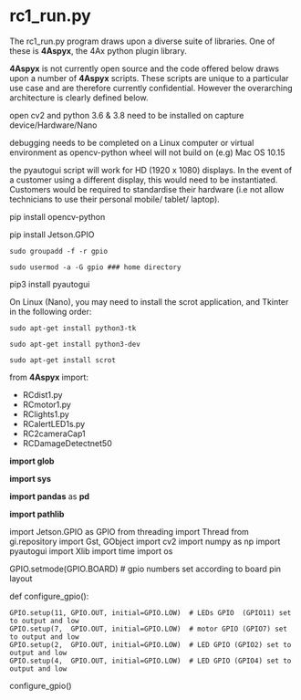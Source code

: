 # rc1_run.py

The rc1_run.py program draws upon a diverse suite of libraries. One of these is __4Aspyx__, the 4Ax python plugin library.

__4Aspyx__ is not currently open source and the code offered below draws upon a number of __4Aspyx__ scripts. These scripts are unique to a particular use case and are therefore
currently confidential. However the overarching architecture is clearly defined below.


open cv2 and python 3.6 & 3.8 need to be installed on capture device/Hardware/Nano

debugging needs to be completed on a Linux computer or virtual environment as opencv-python wheel will not build on (e.g) Mac OS 10.15

the pyautogui script will work for HD (1920 x 1080) displays. In the event of a customer using a different display, this would need to be instantiated. Customers would be required to standardise their hardware (i.e not allow technicians to use their personal mobile/ tablet/ laptop).    

pip install opencv-python

pip install Jetson.GPIO

	sudo groupadd -f -r gpio
 
	sudo usermod -a -G gpio ### home directory
 
pip3 install pyautogui	

On Linux (Nano), you may need to install the scrot application, and Tkinter in the following order:

	sudo apt-get install python3-tk

	sudo apt-get install python3-dev

	sudo apt-get install scrot
	
from __4Aspyx__ import:
 
*	RCdist1.py
*	RCmotor1.py
*	RClights1.py
*	RCalertLED1s.py
*	RC2cameraCap1
*	RCDamageDetectnet50

__import glob__	

__import sys__	

__import pandas__ as __pd__

__import pathlib__

import Jetson.GPIO as GPIO
from threading import Thread
from gi.repository import Gst, GObject
import cv2
import numpy as np
import pyautogui
import Xlib
import time
import os


GPIO.setmode(GPIO.BOARD)			# gpio numbers set according to board pin layout

def configure_gpio():
  
	GPIO.setup(11, GPIO.OUT, initial=GPIO.LOW)	# LEDs GPIO  (GPIO11) set to output and low
	GPIO.setup(7,  GPIO.OUT, initial=GPIO.LOW)	# motor GPIO (GPIO7) set to output and low
	GPIO.setup(2,  GPIO.OUT, initial=GPIO.LOW)	# LED GPIO (GPIO2) set to output and low
	GPIO.setup(4,  GPIO.OUT, initial=GPIO.LOW)	# LED GPIO (GPIO4) set to output and low

configure_gpio()
